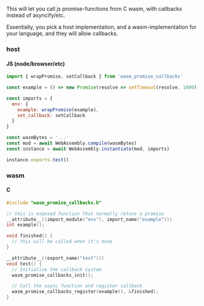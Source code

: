 This will let you call js promise-functions from C wasm, with callbacks instead of asyncify/etc.

Essentially, you pick a host implementation, and a wasm-implementation for your language, and they will allow callbacks.

### host

#### JS (node/browser/etc)

```js
import { wrapPromise, setCallback } from 'wasm_promise_callbacks'

const example = () => new Promise(resolve => setTimeout(resolve, 1000))

const imports = {
  env: {
    example: wrapPromise(example),
    set_callback: setCallback
  }
}

const wasmBytes = '...'
const mod = await WebAssembly.compile(wasmBytes)
const instance = await WebAssembly.instantiate(mod, imports)

instance.exports.test()
```

### wasm


#### C

```c
#include "wasm_promise_callbacks.h"

// this is exposed function that normally retuns a promise
__attribute__((import_module("env"), import_name("example")))
int example();

void finished() {
  // this will be called when it's done
}

__attribute__((export_name("test")))
void test() {
  // Initialize the callback system
  wasm_promise_callbacks_init();

  // Call the async function and register callback
  wasm_promise_callbacks_register(example(), &finished);
}
```
